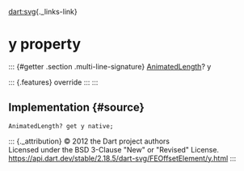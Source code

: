 [dart:svg](../../dart-svg/dart-svg-library){._links-link}

y property
==========

::: {#getter .section .multi-line-signature}
[AnimatedLength](../animatedlength-class)? y

::: {.features}
override
:::
:::

Implementation {#source}
--------------

``` {.language-dart data-language="dart"}
AnimatedLength? get y native;
```

::: {._attribution}
© 2012 the Dart project authors\
Licensed under the BSD 3-Clause \"New\" or \"Revised\" License.\
<https://api.dart.dev/stable/2.18.5/dart-svg/FEOffsetElement/y.html>
:::
